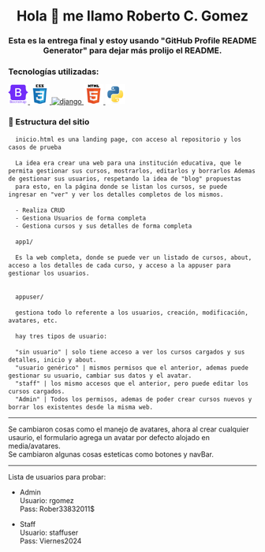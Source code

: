 <h1 align="center">Hola 👋 me llamo Roberto C. Gomez</h1>
<h3 align="center">Esta es la entrega final y estoy usando "GitHub Profile README Generator" para dejar más prolijo el README.</h3>

<h3 align="left">Tecnologías utilizadas:</h3>
<p align="left"> <a href="https://getbootstrap.com" target="_blank" rel="noreferrer"> <img src="https://raw.githubusercontent.com/devicons/devicon/master/icons/bootstrap/bootstrap-plain-wordmark.svg" alt="bootstrap" width="40" height="40"/> </a> <a href="https://www.w3schools.com/css/" target="_blank" rel="noreferrer"> <img src="https://raw.githubusercontent.com/devicons/devicon/master/icons/css3/css3-original-wordmark.svg" alt="css3" width="40" height="40"/> </a> <a href="https://www.djangoproject.com/" target="_blank" rel="noreferrer"> <img src="https://cdn.worldvectorlogo.com/logos/django.svg" alt="django" width="40" height="40"/> </a> <a href="https://www.w3.org/html/" target="_blank" rel="noreferrer"> <img src="https://raw.githubusercontent.com/devicons/devicon/master/icons/html5/html5-original-wordmark.svg" alt="html5" width="40" height="40"/> </a> <a href="https://www.python.org" target="_blank" rel="noreferrer"> <img src="https://raw.githubusercontent.com/devicons/devicon/master/icons/python/python-original.svg" alt="python" width="40" height="40"/> </a> </p>



<h3 align="left">🔭 Estructura del sitio</h3>

      inicio.html es una landing page, con acceso al repositorio y los casos de prueba  

      La idea era crear una web para una institución educativa, que le permita gestionar sus cursos, mostrarlos, editarlos y borrarlos Ademas de gestionar sus usuarios, respetando la idea de "blog" propuestas   
      para esto, en la página donde se listan los cursos, se puede ingresar en "ver" y ver los detalles completos de los mismos.   

      - Realiza CRUD   
      - Gestiona Usuarios de forma completa   
      - Gestiona cursos y sus detalles de forma completa   

      app1/   

      Es la web completa, donde se puede ver un listado de cursos, about, acceso a los detalles de cada curso, y acceso a la appuser para gestionar los usuarios.   


      appuser/

      gestiona todo lo referente a los usuarios, creación, modificación, avatares, etc.   

      hay tres tipos de usuario:   
      
      "sin usuario" | solo tiene acceso a ver los cursos cargados y sus detalles, inicio y about.
      "usuario genérico" | mismos permisos que el anterior, ademas puede gestionar su usuario, cambiar sus datos y el avatar.
      "staff" | los mismo accesos que el anterior, pero puede editar los cursos cargados.
      "Admin" | Todos los permisos, ademas de poder crear cursos nuevos y borrar los existentes desde la misma web.
      

<p align="left">

---------------------------

Se cambiaron cosas como el manejo de avatares, ahora al crear cualquier usaurio, el formulario agrega un avatar por defecto alojado en media/avatares.   
Se cambiaron algunas cosas esteticas como botones y navBar.

---------------------------

Lista de usuarios para probar:   

- Admin   
Usuario: rgomez   
Pass: Rober33832011$ 

- Staff   
Usuario: staffuser   
Pass: Viernes2024   

</p>